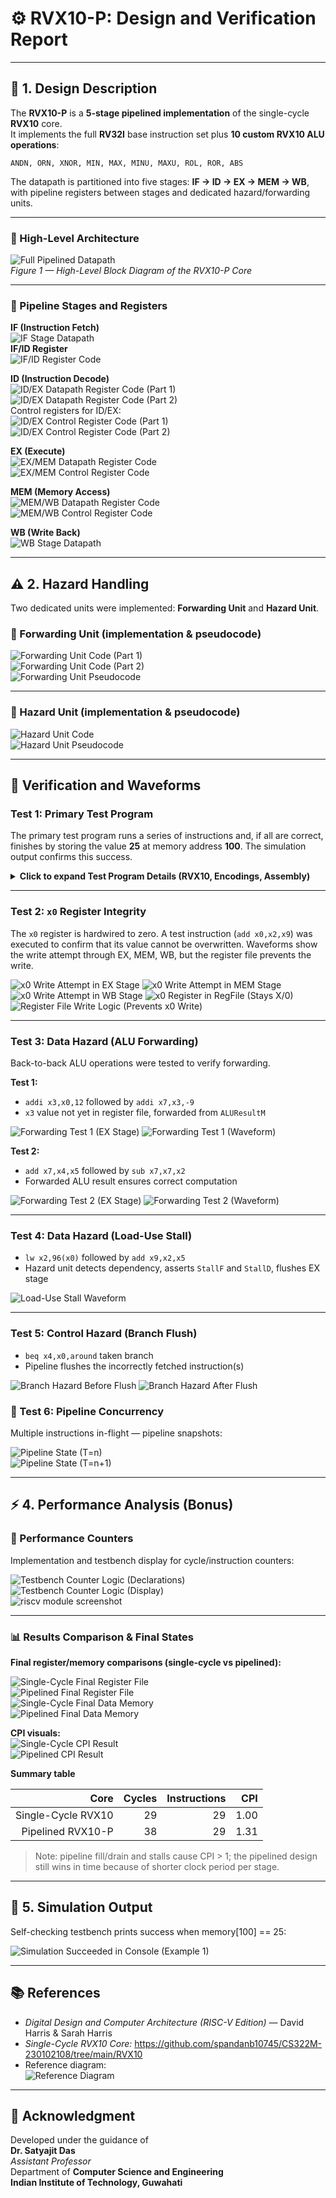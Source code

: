 # ⚙️ RVX10-P: Design and Verification Report

---

## 🧩 1. Design Description

The **RVX10-P** is a **5-stage pipelined implementation** of the single-cycle **RVX10** core.  
It implements the full **RV32I** base instruction set plus **10 custom RVX10 ALU operations**:

`ANDN, ORN, XNOR, MIN, MAX, MINU, MAXU, ROL, ROR, ABS`

The datapath is partitioned into five stages:
**IF → ID → EX → MEM → WB**, with pipeline registers between stages and dedicated hazard/forwarding units.

---

### 🧠 High-Level Architecture

![Full Pipelined Datapath](https://github.com/user-attachments/assets/b30e0af6-e2ff-43d2-aaca-5209e3659a5a)  
*Figure 1 — High-Level Block Diagram of the RVX10-P Core*

---

### 🔹 Pipeline Stages and Registers

**IF (Instruction Fetch)**  
![IF Stage Datapath](https://github.com/user-attachments/assets/a79442b9-64f6-428f-9b2a-f44436fe925e)  
**IF/ID Register**  
![IF/ID Register Code](https://github.com/user-attachments/assets/4b1bd6b7-6295-4271-9eae-c841fac95c0f)

**ID (Instruction Decode)**  
![ID/EX Datapath Register Code (Part 1)](https://github.com/user-attachments/assets/7840d3ba-5395-4d58-b561-043361db5f90)  
![ID/EX Datapath Register Code (Part 2)](https://github.com/user-attachments/assets/9831c136-7e20-46e3-8b9e-2fb42f62d8bb)  
Control registers for ID/EX:  
![ID/EX Control Register Code (Part 1)](https://github.com/user-attachments/assets/5f93fa7f-932b-4f54-9b74-7220e972e30c)  
![ID/EX Control Register Code (Part 2)](https://github.com/user-attachments/assets/ad66b413-26bf-4c1e-97d4-a2462f0f5fb7)

**EX (Execute)**  
![EX/MEM Datapath Register Code](https://github.com/user-attachments/assets/9d847473-6580-4671-be8d-c1e3af33d5d5)  
![EX/MEM Control Register Code](https://github.com/user-attachments/assets/0dfe4a3b-ae3c-421e-942e-40516b7b5415)

**MEM (Memory Access)**  
![MEM/WB Datapath Register Code](https://github.com/user-attachments/assets/30013c2b-7335-41a4-89d5-458a062ea8a0)  
![MEM/WB Control Register Code](https://github.com/user-attachments/assets/249196b7-3ba9-451c-8c5d-037b12058110)

**WB (Write Back)**  
![WB Stage Datapath](https://github.com/user-attachments/assets/a60f1966-8a07-4b57-97e4-5a1721dfc5d4)

---

## ⚠️ 2. Hazard Handling

Two dedicated units were implemented: **Forwarding Unit** and **Hazard Unit**.

### 🔁 Forwarding Unit (implementation & pseudocode)

![Forwarding Unit Code (Part 1)](https://github.com/user-attachments/assets/8a16a1f8-ddb5-4ded-9e4b-7cc70fef41b1)  
![Forwarding Unit Code (Part 2)](https://github.com/user-attachments/assets/8e6a7abb-b383-4cfe-a9cb-cfbb2d9642be)  
![Forwarding Unit Pseudocode](https://github.com/user-attachments/assets/65fe49bf-ad16-426f-af85-ad0730b6e6d9)

---

### 🚧 Hazard Unit (implementation & pseudocode)

![Hazard Unit Code](https://github.com/user-attachments/assets/d46f0cf5-782b-4058-9104-cf81c62ed0f3)  
![Hazard Unit Pseudocode](https://github.com/user-attachments/assets/b0f71fbc-3d20-4614-ba31-45843ab14897)

---

## 🧪 Verification and Waveforms

### Test 1: Primary Test Program

The primary test program runs a series of instructions and, if all are correct, finishes by storing the value **25** at memory address **100**. The simulation output confirms this success.

<details>
<summary><b>Click to expand Test Program Details (RVX10, Encodings, Assembly)</b></summary>

The program exercises both standard RISC-V instructions and the 10 custom RVX10 instructions.

![The RVX10 Instruction Set (10 ops)](https://github.com/user-attachments/assets/8389582a-fc73-4436-9245-5e7963b313ee)
![Encoding Table (Concrete)](https://github.com/user-attachments/assets/62deca4f-a804-4f6e-9954-b0ef7a0dbb8c)

#### Instruction format (R-type style used by RVX10)

Bit positions (MSB left):

31 25 24 20 19 15 14 12 11 7 6 0
+-----------+------+-----+-------+-----+-------+
| func7 | rs2 | rs1 | func3 | rd | op |
+-----------+------+-----+-------+-----+-------+

All RVX10 custom instructions use the 7-bit opcode `0001011`.

---

*x2=25; x9=18; (Loaded before the commands below)*

#### Test Program Table

| Label | RISC-V Assembly | Description | Address | Machine_Code |
| :--- | :--- | :--- | ---: | ---: |
| main: | addi x2,x0,5 | x2 = 5 | 0x00 | 0x00500113 |
| | addi x3,x0,12 | x3 = 12 | 0x04 | 0x00C00193 |
| | addi x7,x3,-9 | x7 = 12 - 9 = 3 | 0x08 | 0xFF718393 |
| ... | ... | ... | ... | ... |
| end: | add x2,x2,x9 | x2 = 7 + 18 = 25 | 0x48 | 0x00910133 |
| | andn x10,x2,x9 | x10 = 25 & ~18 = 9 | 0x4C | 0x0091050B |
| ... | ... | ... | ... | ... |
| (corrected) | sw x2,100(x0) | [100] = 25 | 0x7C | 0x01902823 |
| done: | beq x2,x2,done | infinite loop | 0x80 | 0x00210063 |

**Test Program (`risctest.mem`)**
![risctest.mem (Part 1)](https://github.com/user-attachments/assets/a7710874-5da2-47a9-b648-a8fef01ba181)
![risctest.mem (Part 2)](https://github.com/user-attachments/assets/3a967e8c-093e-4f6f-acdb-0c3e7a98e328)

</details>

---

### Test 2: `x0` Register Integrity

The `x0` register is hardwired to zero. A test instruction (`add x0,x2,x9`) was executed to confirm that its value cannot be overwritten. Waveforms show the write attempt through EX, MEM, WB, but the register file prevents the write.

![x0 Write Attempt in EX Stage](https://github.com/user-attachments/assets/cf858e0f-6ad6-4637-ac1d-60e869e5cc36)
![x0 Write Attempt in MEM Stage](https://github.com/user-attachments/assets/d9c74e03-c83b-4412-a24e-1868904bd818)
![x0 Write Attempt in WB Stage](https://github.com/user-attachments/assets/1eb6797c-3c0a-434e-83a8-abf6bfa8bc10)
![x0 Register in RegFile (Stays X/0)](https://github.com/user-attachments/assets/25123f46-b990-4170-b32e-1b691d37e3fb)
![Register File Write Logic (Prevents x0 Write)](https://github.com/user-attachments/assets/f8bae6c3-f868-423d-8125-9cacc9ecbd36)

---

### Test 3: Data Hazard (ALU Forwarding)

Back-to-back ALU operations were tested to verify forwarding.

**Test 1:**
- `addi x3,x0,12` followed by `addi x7,x3,-9`  
- `x3` value not yet in register file, forwarded from `ALUResultM`  

![Forwarding Test 1 (EX Stage)](https://github.com/user-attachments/assets/6e9ef5b5-ef7b-46c5-a664-205aac77b00d)
![Forwarding Test 1 (Waveform)](https://github.com/user-attachments/assets/4ed61edd-3e10-4814-a1be-3ce66a17827c)

**Test 2:**
- `add x7,x4,x5` followed by `sub x7,x7,x2`  
- Forwarded ALU result ensures correct computation

![Forwarding Test 2 (EX Stage)](https://github.com/user-attachments/assets/f201ee02-8168-43e0-9bd9-dd6fe3409aba)
![Forwarding Test 2 (Waveform)](https://github.com/user-attachments/assets/5e478367-e20b-4c8e-ad46-3a0b03e93385)

---

### Test 4: Data Hazard (Load-Use Stall)

- `lw x2,96(x0)` followed by `add x9,x2,x5`  
- Hazard unit detects dependency, asserts `StallF` and `StallD`, flushes EX stage

![Load-Use Stall Waveform](https://github.com/user-attachments/assets/fc9d41c8-1da7-4a56-9ebf-87b36fa596bf)

---

### Test 5: Control Hazard (Branch Flush)

- `beq x4,x0,around` taken branch  
- Pipeline flushes the incorrectly fetched instruction(s)

![Branch Hazard Before Flush](https://github.com/user-attachments/assets/d72d300c-dc99-49c9-bd1a-9cdab0634d8d)
![Branch Hazard After Flush](https://github.com/user-attachments/assets/9428145e-c6fd-452a-89ee-ba5d847887f1)


### 🧵 Test 6: Pipeline Concurrency

Multiple instructions in-flight — pipeline snapshots:

![Pipeline State (T=n)](https://github.com/user-attachments/assets/6ac72346-8082-45cb-a2b6-7193c8458b8e)  
![Pipeline State (T=n+1)](https://github.com/user-attachments/assets/c7a0013c-47b7-4eb5-a6c1-081c2e30c194)

---

## ⚡ 4. Performance Analysis (Bonus)

### 🧮 Performance Counters

Implementation and testbench display for cycle/instruction counters:

![Testbench Counter Logic (Declarations)](https://github.com/user-attachments/assets/1ce02f08-7541-4206-9576-5489033ae604)  
![Testbench Counter Logic (Display)](https://github.com/user-attachments/assets/2f8540de-ccc5-40f7-ab8c-637543b610e5)  
![riscv module screenshot](https://github.com/user-attachments/assets/817b3765-3776-425f-9223-8821815b53a7)

---

### 📊 Results Comparison & Final States

**Final register/memory comparisons (single-cycle vs pipelined):**

![Single-Cycle Final Register File](https://github.com/user-attachments/assets/c2234ee3-e8ce-4f80-bfb9-e5c0706d9e3b)  
![Pipelined Final Register File](https://github.com/user-attachments/assets/8a5132c5-2d4b-4acb-a1ac-e8ff44a3564d)  
![Single-Cycle Final Data Memory](https://github.com/user-attachments/assets/7dc925cc-fe2b-479e-93e9-099b12730d8e)  
![Pipelined Final Data Memory](https://github.com/user-attachments/assets/e25f936d-fb4e-4c56-8998-01b6553e85a3)

**CPI visuals:**  
![Single-Cycle CPI Result](https://github.com/user-attachments/assets/680e4599-d6ab-41c8-8e22-fcadae0da18d)  
![Pipelined CPI Result](https://github.com/user-attachments/assets/d38dfe05-ecca-4a58-b64b-78c4af50b8ee)

**Summary table**

| Core | Cycles | Instructions | CPI |
|---:|---:|---:|---:|
| Single-Cycle RVX10 | 29 | 29 | 1.00 |
| Pipelined RVX10-P | 38 | 29 | 1.31 |

> Note: pipeline fill/drain and stalls cause CPI > 1; the pipelined design still wins in time because of shorter clock period per stage.

---

## 🏁 5. Simulation Output

Self-checking testbench prints success when memory[100] == 25:

![Simulation Succeeded in Console (Example 1)](https://github.com/user-attachments/assets/33db9c56-eb1d-404a-b9c1-7b04d96c3e48)

---

## 📚 References

- *Digital Design and Computer Architecture (RISC-V Edition)* — David Harris & Sarah Harris  
- *Single-Cycle RVX10 Core:* https://github.com/spandanb10745/CS322M-230102108/tree/main/RVX10  
- Reference diagram:  
  ![Reference Diagram](https://github.com/user-attachments/assets/87863e0f-9cb3-4b95-a4ff-1014210ddfe1)

---

## 🏫 Acknowledgment

Developed under the guidance of  
**Dr. Satyajit Das**  
*Assistant Professor*  
Department of **Computer Science and Engineering**  
**Indian Institute of Technology, Guwahati**
